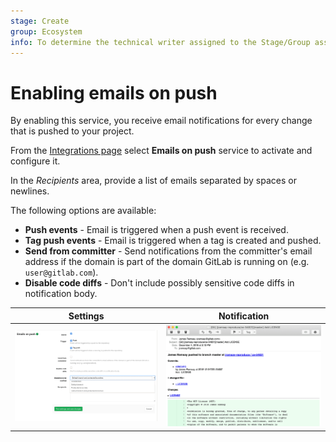 ```yaml
---
stage: Create
group: Ecosystem
info: To determine the technical writer assigned to the Stage/Group associated with this page, see https://about.gitlab.com/handbook/engineering/ux/technical-writing/#designated-technical-writers
---
```


# Enabling emails on push

By enabling this service, you receive email notifications for every change
that is pushed to your project.

From the [Integrations page](overview.md#accessing-integrations)
select **Emails on push** service to activate and configure it.

In the _Recipients_ area, provide a list of emails separated by spaces or newlines.

The following options are available:

- **Push events** - Email is triggered when a push event is received.
- **Tag push events** - Email is triggered when a tag is created and pushed.
- **Send from committer** - Send notifications from the committer's email address if the domain is part of the domain GitLab is running on (e.g. `user@gitlab.com`).
- **Disable code diffs** - Don't include possibly sensitive code diffs in notification body.

| Settings | Notification |
| --- | --- |
| ![Email on push service settings](img/emails_on_push_service.png) | ![Email on push notification](img/emails_on_push_email.png) |
